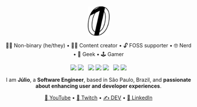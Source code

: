 <p 
  align="center"
  style="@media (prefers-color-scheme: dark) {.superp0sit1on-logo {fill: #ffffff;}} @media (prefers-color-scheme: light) {.superp0sit1on-logo {fill: #000000;}}"
>
  <img class="superp0sit1on-logo" src="./logo.svg" height="80">
</p>

<p align="center">
  🏳️‍🌈 Non-binary (he/they) • 👨‍💻 Content creator • 🔓 FOSS supporter • 🤓 Nerd • 💾 Geek • 🕹️ Gamer
</p>

<p align="center">
  <img src="https://img.shields.io/badge/Spring-6DB33F?logo=spring&logoColor=white">
  <img src="https://img.shields.io/badge/Java-ED8B00?logo=openjdk&logoColor=white">
  &nbsp;
  <img src="https://img.shields.io/badge/Angular-DD0031?logo=angular&logoColor=white">
  <img src="https://img.shields.io/badge/-React-61DAFB?logo=react&logoColor=333">
  <img src="https://img.shields.io/badge/-TypeScript-3178C6?logo=typescript&logoColor=fff">
  &nbsp;
  <img src="https://img.shields.io/badge/Amazon_AWS-232F3E?logo=amazon-web-services&logoColor=white">
  <img src="https://img.shields.io/badge/Microsoft_Azure-0089D6?logo=microsoft-azure&logoColor=white">
</p>


<p align="center">I am <strong>Júlio</strong>, a <strong>Software Engineer</strong>, based in São Paulo, Brazil, and <strong>passionate about enhancing user and developer experiences</strong>.</p>

<p align="center">
  <a href="https://youtube.com/@superp0sit1on">🎥 YouTube</a>
   • 
  <a href="https://twitch.tv/superp0sit1on">🔴 Twitch</a>
   • 
  <a href="https://dev.to/superp0sit1on">✍️ DEV</a>
   • 
  <a href="https://linkedin.com/in/juliocmxavier">💼 LinkedIn</a>
</p>
